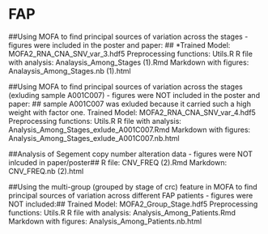# FAP


##Using MOFA to find principal sources of variation across the stages - figures were included in the poster and paper: ##
  *Trained Model: MOFA2_RNA_CNA_SNV_var_3.hdf5
  Preprocessing functions: Utils.R
  R file with analysis: Analaysis_Among_Stages (1).Rmd
  Markdown with figures: Analaysis_Among_Stages.nb (1).html
  
 ##Using MOFA to find principal sources of variation across the stages (exluding sample A001C007) - figures were NOT included in the poster and paper: ##
 sample A001C007 was exluded because it carried such a high weight with factor one. 
  Trained Model: MOFA2_RNA_CNA_SNV_var_4.hdf5
  Preprocessing functions: Utils.R
  R file with analysis: Analysis_Among_Stages_exlude_A001C007.Rmd
  Markdown with figures: Analysis_Among_Stages_exlude_A001C007.nb.html 
  
##Analysis of Segement copy number alteration data - figures were NOT inlcuded in paper/poster##
  R file: CNV_FREQ (2).Rmd
  Markdown: CNV_FREQ.nb (2).html
 
##Using the multi-group (grouped by stage of crc) feature in MOFA to find principal sources of variation across different FAP patients - figures were NOT included:## 
  Trained Model: MOFA2_Group_Stage.hdf5
  Preprocessing functions: Utils.R
  R file with analysis: Analysis_Among_Patients.Rmd
  Markdown with figures: Analysis_Among_Patients.nb.html


  
